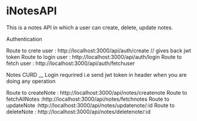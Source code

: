 # iNotesAPI
This is a notes API in which  a user can create, delete, update notes. 

Authentication

Route to crete user : http://localhost:3000/api/auth/create   // gives back jwt token
Route to login user : http://localhost:3000/api/auth/login
Route to fetch user : http://localhost:3000/api/auth/fetchuser

Notes CURD  __ Login requrired   i.e send jwt token in header when you are doing any operation

Route to createNote : http://localhost:3000/api/notes/createnote
Route to fetchAllNotes :http://localhost:3000/api/notes/fetchnotes
Route to updateNote :http://localhost:3000/api/notes/updatenote/:id
Route to deleteNote : http://localhost:3000/api/notes/deletenote/:id


